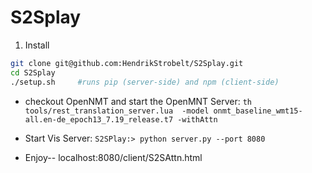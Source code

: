 # S2Splay

1) Install
```bash
git clone git@github.com:HendrikStrobelt/S2Splay.git
cd S2Splay
./setup.sh     #runs pip (server-side) and npm (client-side)
```

- checkout OpenNMT and start the OpenMNT Server: `th tools/rest_translation_server.lua  -model onmt_baseline_wmt15-all.en-de_epoch13_7.19_release.t7 -withAttn`

- Start Vis Server: `S2SPlay:> python server.py --port 8080`

- Enjoy-- localhost:8080/client/S2SAttn.html
